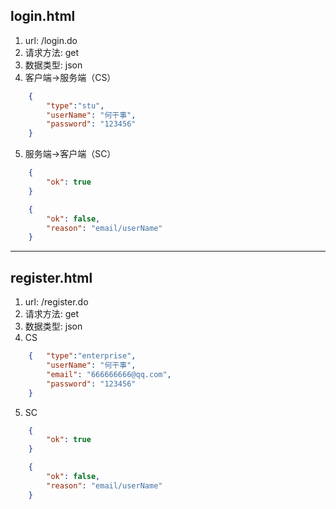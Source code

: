 ## login.html
1. url: /login.do
2. 请求方法: get
3. 数据类型: json
4. 客户端->服务端（CS）
```json
	{
	    "type":"stu",
		"userName": "何干事",
		"password": "123456"
	}
```
5. 服务端->客户端（SC）
```json
    {
        "ok": true
    }
```
```json
    {
        "ok": false,
        "reason": "email/userName"
    }
```


----

## register.html
1. url: /register.do
2. 请求方法: get
3. 数据类型: json
4. CS
```json
	{   "type":"enterprise",
		"userName": "何干事",
		"email": "666666666@qq.com",
		"password": "123456"
	}
```
5. SC
```json
    {
        "ok": true
    }
```

```json
    {
        "ok": false,
        "reason": "email/userName" 
    }
    
```

